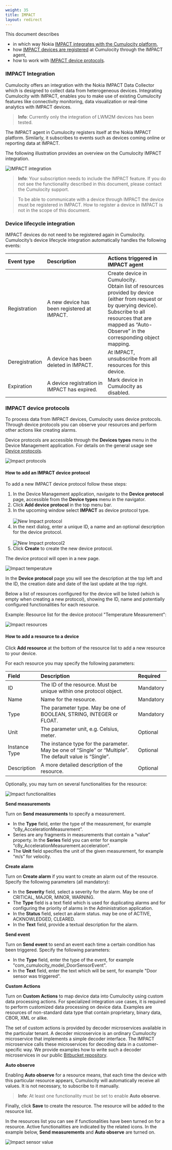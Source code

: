 ```yaml
---
weight: 35
title: IMPACT
layout: redirect
---
```



This document describes 

* in which way Nokia [IMPACT integrates with the Cumulocity platform](#integration),
* how [IMPACT devices are registered](#device-lifecycle) at Cumulocity through the IMPACT agent,
* how to work with [IMPACT device protocols](#device-protocol).

### <a name="integration"></a>IMPACT Integration
Cumulocity offers an integration with the Nokia IMPACT Data Collector which is designed to collect data from heterogeneous devices. Integrating Cumulocity with IMPACT, enables you to make use of existing Cumulocity features like connectivity monitoring, data visualization or real-time analytics with IMPACT devices.

>**Info**: Currently only the integration of LWM2M devices has been tested.

The IMPACT agent in Cumulocity registers itself at the Nokia IMPACT platform. Similarly, it subscribes to events such as devices coming online or reporting data at IMPACT. 

The following illustration provides an overview on the Cumulocity IMPACT integration.

<img src="/guides/images/users-guide/DeviceManagement/ImpactIntegration.png" alt="IMPACT integration" style="max-width: 100%">

>**Info**: Your subscription needs to include the IMPACT feature. If you do not see the functionality described in this document, please contact the Cumulocity support.

>To be able to communicate with a device through IMPACT the device must be registered in IMPACT. How to register a device in IMPACT is not in the scope of this document.

### <a name="device-lifecycle"></a>Device lifecycle integration

IMPACT devices do not need to be registered again in Cumulocity. Cumulocity’s device lifecycle integration automatically handles the following events:

<table>
<col style="width: 20%;">
<col style="width: 40%;">
<col style="width: 40%;">
<thead>
<tr>
<th align="left">Event type</th>
<th align="left">Description</th>
<th align="left">Actions triggered in IMPACT agent</th>
</tr>
</thead>

<tbody>
<tr>
<td align="left">Registration</td>
<td align="left">A new device has been registered at IMPACT.</td>
<td align="left">Create device in Cumulocity.<br>Obtain list of resources provided by device (either from request or by querying device).<br>Subscribe to all resources that are mapped as “Auto-Observe” in the corresponding object mapping.</td>
</tr>

<tr>
<td align="left">Deregistration</td>
<td align="left">A device has been deleted in IMPACT.</td>
<td align="left">At IMPACT, unsubscribe from all resources for this device.</td>
</tr>

<tr>
<td align="left">Expiration</td>
<td align="left">A device registration in IMPACT has expired.</td>
<td align="left">Mark device in Cumulocity as disabled.</td>
</tr>
</tbody>
</table>



### <a name="device-protocol"></a>IMPACT device protocols

To process data from IMPACT devices, Cumulocity uses device protocols. Through device protocols you can observe your resources and perform other actions like creating alarms.

Device protocols are accessible through the **Devices types** menu in the Device Management application. For details on the general usage see [Device protocols](/guides/users-guide/device-management#managing-device-types).

![Impact protocols](/guides/images/users-guide/impact/devmgmt-impact-protocols.png)

#### How to add an IMPACT device protocol

To add a new IMPACT device protocol follow these steps:

1. In the Device Management application, navigate to the **Device protocol** page, accessible from the **Device types** menu in the navigator.
2. Click **Add device protocol** in the top menu bar. 
3. In the upcoming window select **IMPACT** as device protocol type.<br><br>
![New Impact protocol](/guides/images/users-guide/sigfox/sigfox-newprotocol.png)
4. In the next dialog, enter a unique ID, a name and an optional description for the device protocol.<br><br>
![New Impact protocol2](/guides/images/users-guide/impact/impact-newprotocol-idname.png)
5. Click **Create** to create the new device protocol.

The device protocol will open in a new page.

![Impact temperature](/guides/images/users-guide/impact/impact-temperature.png)

In the **Device protocol** page you will see the description at the top left and the ID, the creation date and date of the last update at the top right.

Below a list of resources configured for the device will be listed (which is empty when creating a new protocol), showing the ID, name and potentially configured functionalities for each resource.

Example: Resource list for the device protocol "Temperature Measurement":

![Impact resources](/guides/images/users-guide/impact/impact-resources.png)

#### How to add a resource to a device

Click **Add resource** at the bottom of the resource list to add a new resource to your device.

For each resource you may specify the following parameters:

<table>
<col style="width: 20%;">
<col style="width: 65%;">
<col style="width: 15%;">
<thead>
<tr>
<th align="left">Field</th>
<th align="left">Description</th>
<th align="left">Required</th>
</tr>
</thead>

<tbody>
<tr>
<td align="left">ID</td>
<td align="left">The ID of the resource. Must be unique within one protocol object.</td>
<td align="left">Mandatory</td>
</tr>

<tr>
<td align="left">Name</td>
<td align="left">Name for the resource.</td>
<td align="left">Mandatory</td>
</tr>

<tr>
<td align="left">Type</td>
<td align="left">The parameter type. May be one of BOOLEAN, STRING, INTEGER or FLOAT.</td>
<td align="left">Mandatory</td>
</tr>

<tr>
<td align="left">Unit</td>
<td align="left">The parameter unit, e.g. Celsius, meter.</td>
<td align="left">Optional</td>
</tr>

<tr>
<td align="left">Instance Type</td>
<td align="left">The instance type for the parameter. May be one of “Single” or “Multiple”. The default value is “Single”.</td>
<td align="left">Optional</td>
</tr>

<tr>
<td align="left">Description</td>
<td align="left">A more detailed description of the resource.</td>
<td align="left">Optional</td>
</tr>
</tbody>
</table>

Optionally, you may turn on several functionalities for the resource:

![Impact functionalities](/guides/images/users-guide/impact/impact-functionalities.png)

**Send measurements** 

Turn on **Send measurements** to specify a measurement. 

* In the **Type** field, enter the type of the measurement, for example “c8y_AccelerationMeasurement”.
* Series are any fragments in measurements that contain a “value” property. In the **Series** field you can enter for example “c8y_AccelerationMeasurement.acceleration”.
* The **Unit** field specifies the unit of the given measurement, for example “m/s” for velocity.
 

**Create alarm**

Turn on **Create alarm** if you want to create an alarm out of the resource. Specify the following parameters (all mandatory):

* In the **Severity** field, select a severity for the alarm. May be one of CRITICAL, MAJOR, MINOR, WARNING.
* The **Type** field is a text field which is used for duplicating alarms and for configuring the priority of alarms in the Administration application.
* In the **Status** field, select an alarm status. may be one of ACTIVE, ACKNOWLEDGED, CLEARED.
* In the **Text** field, provide a textual description for the alarm.

**Send event**

Turn on **Send event** to send an event each time a certain condition has been triggered. Specify the following parameters:

* In the **Type** field, enter the type of the event, for example "com&#95;cumulocity&#95;model_DoorSensorEvent".
* In the **Text** field, enter the text which will be sent, for example "Door sensor was triggered".

**Custom Actions**

Turn on **Custom Actions** to map device data into Cumulocity using custom data processing actions. For specialized integration use cases, it is required to perform customized data processing on device data. Examples are resources of non-standard data type that contain proprietary, binary data, CBOR, XML or alike.

The set of custom actions is provided by decoder microservices available in the particular tenant. A decoder microservice is an ordinary Cumulocity microservice that implements a simple decoder interface. The IMPACT microservice calls these microservices for decoding data in a customer-specific way. We provide examples how to write such a decoder microservices in our public [Bitbucket repository](https://bitbucket.org/m2m/cumulocity-examples/src/develop/). 

**Auto observe**

Enabling **Auto observe** for a resource means, that each time the device with this particular resource appears, Cumulocity will automatically receive all values. It is not necessary, to subscribe to it manually.

>**Info**: At least one functionality must be set to enable **Auto observe**. 

Finally, click **Save** to create the resource. The resource will be added to the resource list.

In the resources list you can see if functionalities have been turned on for a resource. Active functionalities are indicated by the related icons. In the example below, **Send measurements** and **Auto observe** are turned on.

![Impact sensor value](/guides/images/users-guide/impact/impact-sensor-value.png)
